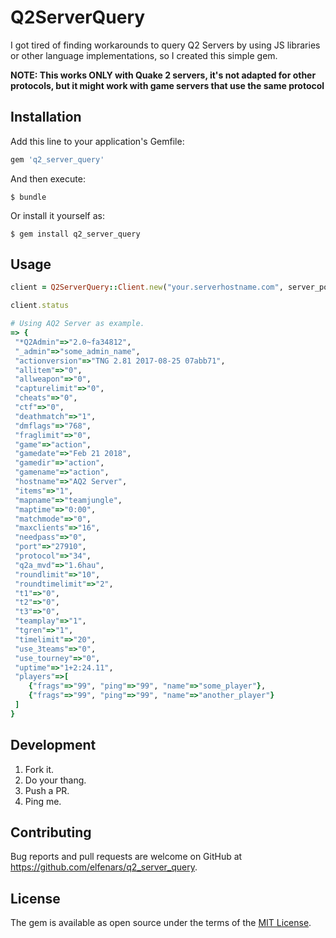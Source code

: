 # Q2ServerQuery

I got tired of finding workarounds to query Q2 Servers by using JS libraries or other language implementations, so I created this simple gem.

**NOTE: This works ONLY with Quake 2 servers, it's not adapted for other protocols, but it might work with game servers that use the same protocol**

## Installation

Add this line to your application's Gemfile:

```ruby
gem 'q2_server_query'
```

And then execute:

    $ bundle

Or install it yourself as:

    $ gem install q2_server_query

## Usage

```ruby
client = Q2ServerQuery::Client.new("your.serverhostname.com", server_port) # the port has to be an integer

client.status

# Using AQ2 Server as example.
=> {
 "*Q2Admin"=>"2.0~fa34812",
 "_admin"=>"some_admin_name",
 "actionversion"=>"TNG 2.81 2017-08-25 07abb71",
 "allitem"=>"0",
 "allweapon"=>"0",
 "capturelimit"=>"0",
 "cheats"=>"0",
 "ctf"=>"0",
 "deathmatch"=>"1",
 "dmflags"=>"768",
 "fraglimit"=>"0",
 "game"=>"action",
 "gamedate"=>"Feb 21 2018",
 "gamedir"=>"action",
 "gamename"=>"action",
 "hostname"=>"AQ2 Server",
 "items"=>"1",
 "mapname"=>"teamjungle",
 "maptime"=>"0:00",
 "matchmode"=>"0",
 "maxclients"=>"16",
 "needpass"=>"0",
 "port"=>"27910",
 "protocol"=>"34",
 "q2a_mvd"=>"1.6hau",
 "roundlimit"=>"10",
 "roundtimelimit"=>"2",
 "t1"=>"0",
 "t2"=>"0",
 "t3"=>"0",
 "teamplay"=>"1",
 "tgren"=>"1",
 "timelimit"=>"20",
 "use_3teams"=>"0",
 "use_tourney"=>"0",
 "uptime"=>"1+2:24.11",
 "players"=>[
    {"frags"=>"99", "ping"=>"99", "name"=>"some_player"},
    {"frags"=>"99", "ping"=>"99", "name"=>"another_player"}
 ]
}
```

## Development

1. Fork it.
2. Do your thang.
3. Push a PR.
4. Ping me.

## Contributing

Bug reports and pull requests are welcome on GitHub at https://github.com/elfenars/q2_server_query.

## License

The gem is available as open source under the terms of the [MIT License](https://opensource.org/licenses/MIT).
